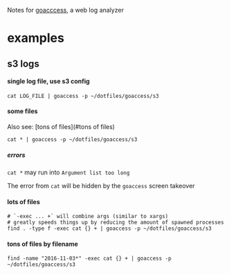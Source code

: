 Notes for [goacccess](https://goaccess.io), a web log analyzer

# examples

## s3 logs

#### single log file, use s3 config
```
cat LOG_FILE | goaccess -p ~/dotfiles/goaccess/s3
```

#### some files

Also see: [tons of files](#tons of files)

```
cat * | goaccess -p ~/dotfiles/goaccess/s3
```

##### errors

`cat *` may run into `Argument list too long`

The error from `cat` will be hidden by the `goaccess` screen takeover

#### lots of files

```
# `-exec ... +` will combine args (similar to xargs)
# greatly speeds things up by reducing the amount of spawned processes
find . -type f -exec cat {} + | goaccess -p ~/dotfiles/goaccess/s3
```

#### tons of files by filename
```
find -name "2016-11-03*" -exec cat {} + | goaccess -p ~/dotfiles/goaccess/s3
```
